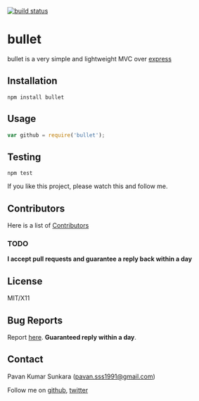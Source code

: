 [![build status](https://secure.travis-ci.org/pksunkara/bullet.png)](http://travis-ci.org/pksunkara/bullet)
# bullet

bullet is a very simple and lightweight MVC over [express](http://expressjs.com)

## Installation
```
npm install bullet
```

## Usage

```js
var github = require('bullet');
```

## Testing
```
npm test
```

If you like this project, please watch this and follow me.

## Contributors
Here is a list of [Contributors](http://github.com/pksunkara/bullet/contributors)

### TODO

__I accept pull requests and guarantee a reply back within a day__

## License
MIT/X11

## Bug Reports
Report [here](http://github.com/pksunkara/bullet/issues). __Guaranteed reply within a day__.

## Contact
Pavan Kumar Sunkara (pavan.sss1991@gmail.com)

Follow me on [github](https://github.com/users/follow?target=pksunkara), [twitter](http://twitter.com/pksunkara)
